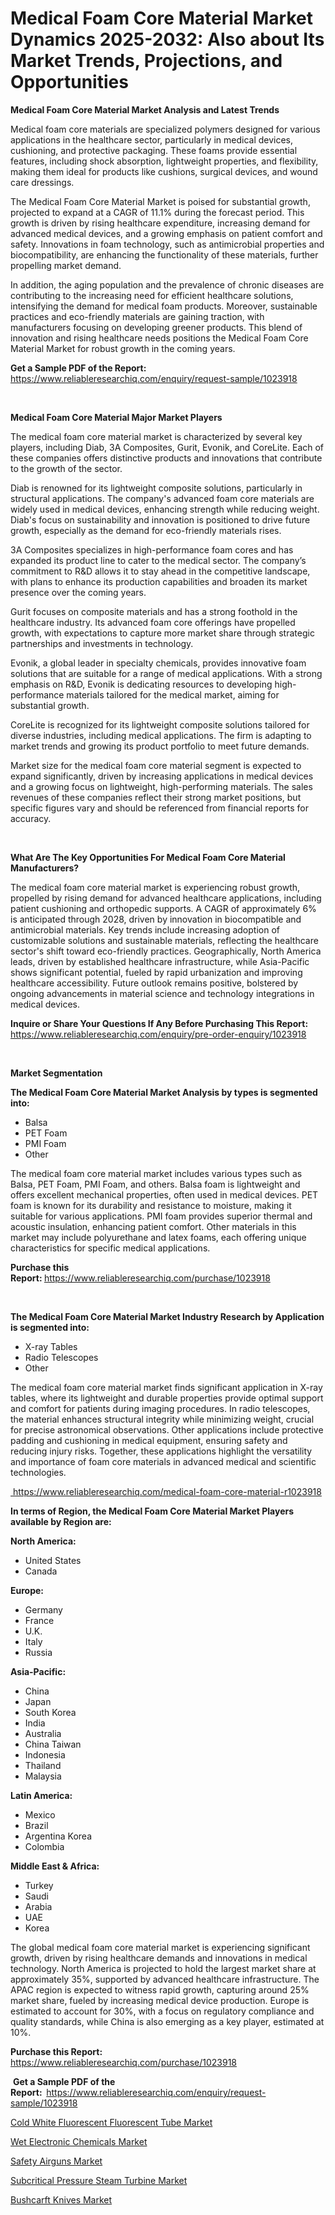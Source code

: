 <p><h1>Medical Foam Core Material Market Dynamics 2025-2032: Also about Its Market Trends, Projections, and Opportunities</h1></p><p><strong>Medical Foam Core Material Market Analysis and Latest Trends</strong></p>
<p><p>Medical foam core materials are specialized polymers designed for various applications in the healthcare sector, particularly in medical devices, cushioning, and protective packaging. These foams provide essential features, including shock absorption, lightweight properties, and flexibility, making them ideal for products like cushions, surgical devices, and wound care dressings. </p><p>The Medical Foam Core Material Market is poised for substantial growth, projected to expand at a CAGR of 11.1% during the forecast period. This growth is driven by rising healthcare expenditure, increasing demand for advanced medical devices, and a growing emphasis on patient comfort and safety. Innovations in foam technology, such as antimicrobial properties and biocompatibility, are enhancing the functionality of these materials, further propelling market demand.</p><p>In addition, the aging population and the prevalence of chronic diseases are contributing to the increasing need for efficient healthcare solutions, intensifying the demand for medical foam products. Moreover, sustainable practices and eco-friendly materials are gaining traction, with manufacturers focusing on developing greener products. This blend of innovation and rising healthcare needs positions the Medical Foam Core Material Market for robust growth in the coming years.</p></p>
<p><strong>Get a Sample PDF of the Report:&nbsp;</strong> <a href="https://www.reliableresearchiq.com/enquiry/request-sample/1023918?utm_campaign=120&utm_medium=2&utm_source=Github&utm_content=ia&utm_term=07032025&utm_id=medical-foam-core-material">https://www.reliableresearchiq.com/enquiry/request-sample/1023918</a></p>
<p>&nbsp;</p>
<p><strong>Medical Foam Core Material Major Market Players</strong></p>
<p><p>The medical foam core material market is characterized by several key players, including Diab, 3A Composites, Gurit, Evonik, and CoreLite. Each of these companies offers distinctive products and innovations that contribute to the growth of the sector.</p><p>Diab is renowned for its lightweight composite solutions, particularly in structural applications. The company's advanced foam core materials are widely used in medical devices, enhancing strength while reducing weight. Diab's focus on sustainability and innovation is positioned to drive future growth, especially as the demand for eco-friendly materials rises.</p><p>3A Composites specializes in high-performance foam cores and has expanded its product line to cater to the medical sector. The company’s commitment to R&D allows it to stay ahead in the competitive landscape, with plans to enhance its production capabilities and broaden its market presence over the coming years.</p><p>Gurit focuses on composite materials and has a strong foothold in the healthcare industry. Its advanced foam core offerings have propelled growth, with expectations to capture more market share through strategic partnerships and investments in technology.</p><p>Evonik, a global leader in specialty chemicals, provides innovative foam solutions that are suitable for a range of medical applications. With a strong emphasis on R&D, Evonik is dedicating resources to developing high-performance materials tailored for the medical market, aiming for substantial growth.</p><p>CoreLite is recognized for its lightweight composite solutions tailored for diverse industries, including medical applications. The firm is adapting to market trends and growing its product portfolio to meet future demands.</p><p>Market size for the medical foam core material segment is expected to expand significantly, driven by increasing applications in medical devices and a growing focus on lightweight, high-performing materials. The sales revenues of these companies reflect their strong market positions, but specific figures vary and should be referenced from financial reports for accuracy.</p></p>
<p>&nbsp;</p>
<p><strong>What Are The Key Opportunities For Medical Foam Core Material Manufacturers?</strong></p>
<p><p>The medical foam core material market is experiencing robust growth, propelled by rising demand for advanced healthcare applications, including patient cushioning and orthopedic supports. A CAGR of approximately 6% is anticipated through 2028, driven by innovation in biocompatible and antimicrobial materials. Key trends include increasing adoption of customizable solutions and sustainable materials, reflecting the healthcare sector's shift toward eco-friendly practices. Geographically, North America leads, driven by established healthcare infrastructure, while Asia-Pacific shows significant potential, fueled by rapid urbanization and improving healthcare accessibility. Future outlook remains positive, bolstered by ongoing advancements in material science and technology integrations in medical devices.</p></p>
<p><strong>Inquire or Share Your Questions If Any Before Purchasing This Report:</strong> <a href="https://www.reliableresearchiq.com/enquiry/pre-order-enquiry/1023918?utm_campaign=120&utm_medium=2&utm_source=Github&utm_content=ia&utm_term=07032025&utm_id=medical-foam-core-material">https://www.reliableresearchiq.com/enquiry/pre-order-enquiry/1023918</a></p>
<p>&nbsp;</p>
<p><strong>Market Segmentation</strong></p>
<p><strong>The Medical Foam Core Material Market Analysis by types is segmented into:</strong></p>
<p><ul><li>Balsa</li><li>PET Foam</li><li>PMI Foam</li><li>Other</li></ul></p>
<p><p>The medical foam core material market includes various types such as Balsa, PET Foam, PMI Foam, and others. Balsa foam is lightweight and offers excellent mechanical properties, often used in medical devices. PET foam is known for its durability and resistance to moisture, making it suitable for various applications. PMI foam provides superior thermal and acoustic insulation, enhancing patient comfort. Other materials in this market may include polyurethane and latex foams, each offering unique characteristics for specific medical applications.</p></p>
<p><strong>Purchase this Report:&nbsp;</strong><a href="https://www.reliableresearchiq.com/purchase/1023918?utm_campaign=120&utm_medium=2&utm_source=Github&utm_content=ia&utm_term=07032025&utm_id=medical-foam-core-material">https://www.reliableresearchiq.com/purchase/1023918</a></p>
<p>&nbsp;</p>
<p><strong>The Medical Foam Core Material Market Industry Research by Application is segmented into:</strong></p>
<p><ul><li>X-ray Tables</li><li>Radio Telescopes</li><li>Other</li></ul></p>
<p><p>The medical foam core material market finds significant application in X-ray tables, where its lightweight and durable properties provide optimal support and comfort for patients during imaging procedures. In radio telescopes, the material enhances structural integrity while minimizing weight, crucial for precise astronomical observations. Other applications include protective padding and cushioning in medical equipment, ensuring safety and reducing injury risks. Together, these applications highlight the versatility and importance of foam core materials in advanced medical and scientific technologies.</p></p>
<p><a href="https://www.reliableresearchiq.com/medical-foam-core-material-r1023918?utm_campaign=120&utm_medium=2&utm_source=Github&utm_content=ia&utm_term=07032025&utm_id=medical-foam-core-material">&nbsp;https://www.reliableresearchiq.com/medical-foam-core-material-r1023918</a></p>
<p><strong>In terms of Region, the Medical Foam Core Material Market Players available by Region are:</strong></p>
<p>
    <p> <strong> North America: </strong>
        <ul>
            <li>United States</li>
            <li>Canada</li>
        </ul>
        </p> 
    <p> <strong> Europe: </strong>
        <ul>
            <li>Germany</li>
            <li>France</li>
            <li>U.K.</li>
            <li>Italy</li>
            <li>Russia</li>
        </ul>
        </p> 
    <p> <strong> Asia-Pacific: </strong>
        <ul>
            <li>China</li>
            <li>Japan</li>
            <li>South Korea</li>
            <li>India</li>
            <li>Australia</li>
            <li>China Taiwan</li>
            <li>Indonesia</li>
            <li>Thailand</li>
            <li>Malaysia</li>
        </ul>
        </p> 
    <p> <strong> Latin America: </strong>
        <ul>
            <li>Mexico</li>
            <li>Brazil</li>
            <li>Argentina Korea</li>
            <li>Colombia</li>
        </ul>
        </p> 
    <p> <strong> Middle East & Africa: </strong>
        <ul>
            <li>Turkey</li>
            <li>Saudi</li>
            <li>Arabia</li>
            <li>UAE</li>
            <li>Korea</li>
        </ul>
    </p>
    </p>
<p><p>The global medical foam core material market is experiencing significant growth, driven by rising healthcare demands and innovations in medical technology. North America is projected to hold the largest market share at approximately 35%, supported by advanced healthcare infrastructure. The APAC region is expected to witness rapid growth, capturing around 25% market share, fueled by increasing medical device production. Europe is estimated to account for 30%, with a focus on regulatory compliance and quality standards, while China is also emerging as a key player, estimated at 10%.</p></p>
<p><strong>Purchase this Report: </strong><a href="https://www.reliableresearchiq.com/purchase/1023918?utm_campaign=120&utm_medium=2&utm_source=Github&utm_content=ia&utm_term=07032025&utm_id=medical-foam-core-material">https://www.reliableresearchiq.com/purchase/1023918</a></p>
<p>&nbsp;<strong>Get a Sample PDF of the Report:&nbsp;&nbsp;</strong><a href="https://www.reliableresearchiq.com/enquiry/request-sample/1023918?utm_campaign=120&utm_medium=2&utm_source=Github&utm_content=ia&utm_term=07032025&utm_id=medical-foam-core-material">https://www.reliableresearchiq.com/enquiry/request-sample/1023918</a></p>
<p><strong></strong></p>
<p><p><a href="https://github.com/vandelmanize/Market-Research-Report-List-1/blob/main/cold-white-fluorescent-fluorescent-tube-market.md?utm_campaign=120&utm_medium=2&utm_source=Github&utm_content=ia&utm_term=07032025&utm_id=medical-foam-core-material">Cold White Fluorescent Fluorescent Tube Market</a></p><p><a href="https://github.com/saribuissawi/Market-Research-Report-List-1/blob/main/wet-electronic-chemicals-market.md?utm_campaign=120&utm_medium=2&utm_source=Github&utm_content=ia&utm_term=07032025&utm_id=medical-foam-core-material">Wet Electronic Chemicals Market</a></p><p><a href="https://github.com/kecixayaab/Market-Research-Report-List-1/blob/main/safety-airguns-market.md?utm_campaign=120&utm_medium=2&utm_source=Github&utm_content=ia&utm_term=07032025&utm_id=medical-foam-core-material">Safety Airguns Market</a></p><p><a href="https://github.com/sentoljinqiu/Market-Research-Report-List-1/blob/main/subcritical-pressure-steam-turbine-market.md?utm_campaign=120&utm_medium=2&utm_source=Github&utm_content=ia&utm_term=07032025&utm_id=medical-foam-core-material">Subcritical Pressure Steam Turbine Market</a></p><p><a href="https://github.com/gilerzelko7a/Market-Research-Report-List-1/blob/main/bushcarft-knives-market.md?utm_campaign=120&utm_medium=2&utm_source=Github&utm_content=ia&utm_term=07032025&utm_id=medical-foam-core-material">Bushcarft Knives Market</a></p></p>